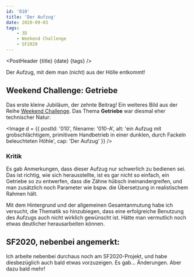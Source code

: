 ```yaml
---
id: '010'
title: 'Der Aufzug'
date: 2020-09-03
tags:
    - 3D
    - Weekend Challenge
    - SF2020
---
```




<script>
    import Image from '$lib/Image.svelte'
	import PostHeader from '$lib/PostHeader.svelte'
</script>



<PostHeader {title} {date} {tags} />

Der Aufzug, mit dem man (nicht) aus der Hölle entkommt!

## Weekend Challenge: Getriebe

Das erste kleine Jubiläum, der zehnte Beitrag! Ein weiteres Bild aus der Reihe <a href="https://blenderartists.org/c/contests/weekend-challenge/25" target="_blank" rel="noopener noreferrer">Weekend Challenge</a>. Das Thema **Getriebe** war diesmal eher technischer Natur:

<Image d = {{ postId: '010', filename: '010-A',
	alt: 'ein Aufzug mit grobschlächtigem, primitivem Handbetrieb in einer dunklen, durch Fackeln beleuchteten Höhle',
	cap: 'Der Aufzug'
}} />

### Kritik

Es gab Anmerkungen, dass dieser Aufzug nur schwerlich zu bedienen sei. Das ist richtig, wie sich herausstellte, ist es gar nicht so einfach, ein Getriebe so zu entwerfen, dass die Zähne hübsch ineinandergreifen, und man zusätzlich noch Parameter wie bspw. die Übersetzung in realistischem Rahmen hält.

Mit dem Hintergrund und der allgemeinen Gesamtanmutung habe ich versucht, die Thematik so hinzubiegen, dass eine erfolgreiche Benutzung des Aufzugs auch nicht wirklich gewünscht ist. Hätte man vermutlich noch etwas deutlicher herausarbeiten können.

## SF2020, nebenbei angemerkt:

Ich arbeite nebenbei durchaus noch am SF2020-Projekt, und habe diesbezüglich auch bald etwas vorzuzeigen. Es gab... Änderungen. Aber dazu bald mehr!